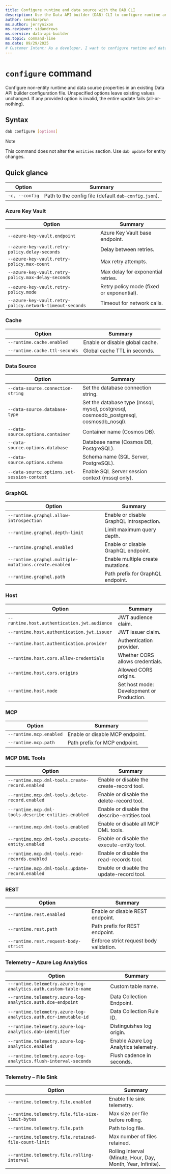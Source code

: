 ```yaml
---
title: Configure runtime and data source with the DAB CLI
description: Use the Data API builder (DAB) CLI to configure runtime and data source settings in your API configuration file.
author: seesharprun
ms.author: jerrynixon
ms.reviewer: sidandrews
ms.service: data-api-builder
ms.topic: command-line
ms.date: 09/29/2025
# Customer Intent: As a developer, I want to configure runtime and data source settings in Data API builder, so that my API runs correctly.
---
```


# `configure` command

Configure non-entity runtime and data source properties in an existing Data API builder configuration file.
Unspecified options leave existing values unchanged. If any provided option is invalid, the entire update fails (all-or-nothing).

## Syntax

```bash
dab configure [options]
```

> [!NOTE]
> This command does not alter the `entities` section. Use `dab update` for entity changes.

## Quick glance

| Option         | Summary                                              |
| -------------- | ---------------------------------------------------- |
| `-c, --config` | Path to the config file (default `dab-config.json`). |

### Azure Key Vault

| Option                                                   | Summary                                   |
| -------------------------------------------------------- | ----------------------------------------- |
| `--azure-key-vault.endpoint`                             | Azure Key Vault base endpoint.            |
| `--azure-key-vault.retry-policy.delay-seconds`           | Delay between retries.                    |
| `--azure-key-vault.retry-policy.max-count`               | Max retry attempts.                       |
| `--azure-key-vault.retry-policy.max-delay-seconds`       | Max delay for exponential retries.        |
| `--azure-key-vault.retry-policy.mode`                    | Retry policy mode (fixed or exponential). |
| `--azure-key-vault.retry-policy.network-timeout-seconds` | Timeout for network calls.                |

### Cache

| Option                        | Summary                         |
| ----------------------------- | ------------------------------- |
| `--runtime.cache.enabled`     | Enable or disable global cache. |
| `--runtime.cache.ttl-seconds` | Global cache TTL in seconds.    |

### Data Source

| Option                                      | Summary                                                                                |
| ------------------------------------------- | -------------------------------------------------------------------------------------- |
| `--data-source.connection-string`           | Set the database connection string.                                                    |
| `--data-source.database-type`               | Set the database type (mssql, mysql, postgresql, cosmosdb_postgresql, cosmosdb_nosql). |
| `--data-source.options.container`           | Container name (Cosmos DB).                                                            |
| `--data-source.options.database`            | Database name (Cosmos DB, PostgreSQL).                                                 |
| `--data-source.options.schema`              | Schema name (SQL Server, PostgreSQL).                                                  |
| `--data-source.options.set-session-context` | Enable SQL Server session context (mssql only).                                        |

### GraphQL

| Option                                                | Summary                                  |
| ----------------------------------------------------- | ---------------------------------------- |
| `--runtime.graphql.allow-introspection`               | Enable or disable GraphQL introspection. |
| `--runtime.graphql.depth-limit`                       | Limit maximum query depth.               |
| `--runtime.graphql.enabled`                           | Enable or disable GraphQL endpoint.      |
| `--runtime.graphql.multiple-mutations.create.enabled` | Enable multiple create mutations.        |
| `--runtime.graphql.path`                              | Path prefix for GraphQL endpoint.        |

### Host

| Option                                       | Summary                                   |
| -------------------------------------------- | ----------------------------------------- |
| `--runtime.host.authentication.jwt.audience` | JWT audience claim.                       |
| `--runtime.host.authentication.jwt.issuer`   | JWT issuer claim.                         |
| `--runtime.host.authentication.provider`     | Authentication provider.                  |
| `--runtime.host.cors.allow-credentials`      | Whether CORS allows credentials.          |
| `--runtime.host.cors.origins`                | Allowed CORS origins.                     |
| `--runtime.host.mode`                        | Set host mode: Development or Production. |

### MCP

| Option                  | Summary                         |
| ----------------------- | ------------------------------- |
| `--runtime.mcp.enabled` | Enable or disable MCP endpoint. |
| `--runtime.mcp.path`    | Path prefix for MCP endpoint.   |

### MCP DML Tools

| Option                                              | Summary                                       |
| --------------------------------------------------- | --------------------------------------------- |
| `--runtime.mcp.dml-tools.create-record.enabled`     | Enable or disable the create-record tool.     |
| `--runtime.mcp.dml-tools.delete-record.enabled`     | Enable or disable the delete-record tool.     |
| `--runtime.mcp.dml-tools.describe-entities.enabled` | Enable or disable the describe-entities tool. |
| `--runtime.mcp.dml-tools.enabled`                   | Enable or disable all MCP DML tools.          |
| `--runtime.mcp.dml-tools.execute-entity.enabled`    | Enable or disable the execute-entity tool.    |
| `--runtime.mcp.dml-tools.read-records.enabled`      | Enable or disable the read-records tool.      |
| `--runtime.mcp.dml-tools.update-record.enabled`     | Enable or disable the update-record tool.     |

### REST

| Option                               | Summary                                 |
| ------------------------------------ | --------------------------------------- |
| `--runtime.rest.enabled`             | Enable or disable REST endpoint.        |
| `--runtime.rest.path`                | Path prefix for REST endpoint.          |
| `--runtime.rest.request-body-strict` | Enforce strict request body validation. |

### Telemetry – Azure Log Analytics

| Option                                                           | Summary                               |
| ---------------------------------------------------------------- | ------------------------------------- |
| `--runtime.telemetry.azure-log-analytics.auth.custom-table-name` | Custom table name.                    |
| `--runtime.telemetry.azure-log-analytics.auth.dce-endpoint`      | Data Collection Endpoint.             |
| `--runtime.telemetry.azure-log-analytics.auth.dcr-immutable-id`  | Data Collection Rule ID.              |
| `--runtime.telemetry.azure-log-analytics.dab-identifier`         | Distinguishes log origin.             |
| `--runtime.telemetry.azure-log-analytics.enabled`                | Enable Azure Log Analytics telemetry. |
| `--runtime.telemetry.azure-log-analytics.flush-interval-seconds` | Flush cadence in seconds.             |

### Telemetry – File Sink

| Option                                               | Summary                                                      |
| ---------------------------------------------------- | ------------------------------------------------------------ |
| `--runtime.telemetry.file.enabled`                   | Enable file sink telemetry.                                  |
| `--runtime.telemetry.file.file-size-limit-bytes`     | Max size per file before rolling.                            |
| `--runtime.telemetry.file.path`                      | Path to log file.                                            |
| `--runtime.telemetry.file.retained-file-count-limit` | Max number of files retained.                                |
| `--runtime.telemetry.file.rolling-interval`          | Rolling interval (Minute, Hour, Day, Month, Year, Infinite). |
